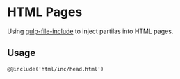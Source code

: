 # HTML Pages

Using [gulp-file-include](https://www.npmjs.com/package/gulp-file-include) to inject partilas into HTML pages.

## Usage
```html
@@include('html/inc/head.html')
```